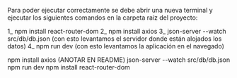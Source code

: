 Para poder ejecutar correctamente se debe abrir una nueva terminal y ejecutar los siguientes comandos en la carpeta raíz del proyecto: 

1_ npm install react-router-dom
2_ npm install axios
3_ json-server --watch src/db/db.json (con esto levantamos el servidor donde están alojados los datos)
4_ npm run dev (con esto levantamos la aplicación en el navegado)

npm install axios (ANOTAR EN README) 
json-server --watch src/db/db.json
npm run dev
npm install react-router-dom